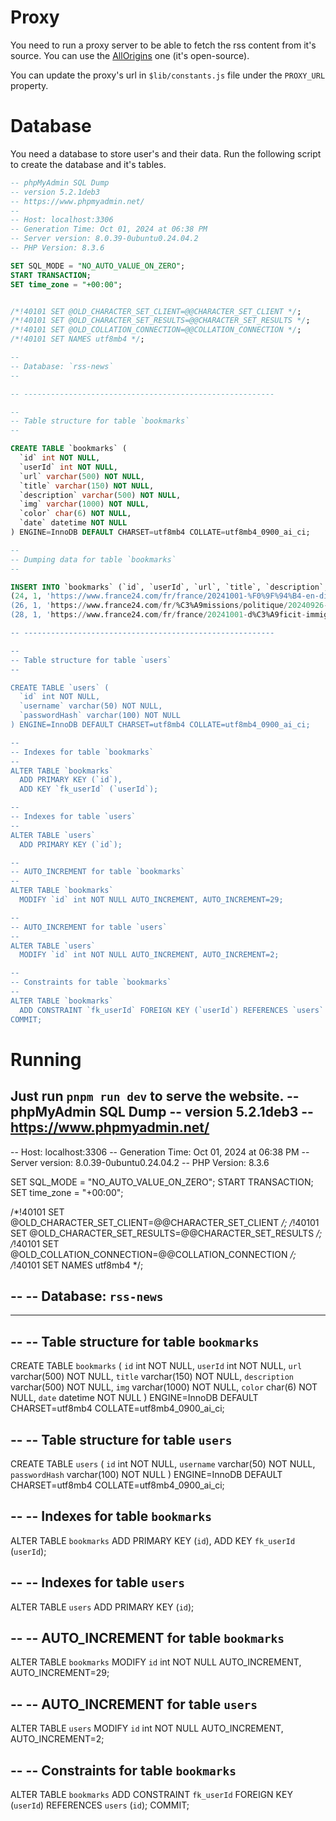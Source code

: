 # Proxy

You need to run a proxy server to be able to fetch the rss content from it's source. You can use the [AllOrigins](https://github.com/gnuns/allorigins) one (it's open-source).

You can update the proxy's url in `$lib/constants.js` file under the `PROXY_URL` property.

# Database

You need a database to store user's and their data. Run the following script to create the database and it's tables.

```sql
-- phpMyAdmin SQL Dump
-- version 5.2.1deb3
-- https://www.phpmyadmin.net/
--
-- Host: localhost:3306
-- Generation Time: Oct 01, 2024 at 06:38 PM
-- Server version: 8.0.39-0ubuntu0.24.04.2
-- PHP Version: 8.3.6

SET SQL_MODE = "NO_AUTO_VALUE_ON_ZERO";
START TRANSACTION;
SET time_zone = "+00:00";


/*!40101 SET @OLD_CHARACTER_SET_CLIENT=@@CHARACTER_SET_CLIENT */;
/*!40101 SET @OLD_CHARACTER_SET_RESULTS=@@CHARACTER_SET_RESULTS */;
/*!40101 SET @OLD_COLLATION_CONNECTION=@@COLLATION_CONNECTION */;
/*!40101 SET NAMES utf8mb4 */;

--
-- Database: `rss-news`
--

-- --------------------------------------------------------

--
-- Table structure for table `bookmarks`
--

CREATE TABLE `bookmarks` (
  `id` int NOT NULL,
  `userId` int NOT NULL,
  `url` varchar(500) NOT NULL,
  `title` varchar(150) NOT NULL,
  `description` varchar(500) NOT NULL,
  `img` varchar(1000) NOT NULL,
  `color` char(6) NOT NULL,
  `date` datetime NOT NULL
) ENGINE=InnoDB DEFAULT CHARSET=utf8mb4 COLLATE=utf8mb4_0900_ai_ci;

--
-- Dumping data for table `bookmarks`
--

INSERT INTO `bookmarks` (`id`, `userId`, `url`, `title`, `description`, `img`, `color`, `date`) VALUES
(24, 1, 'https://www.france24.com/fr/france/20241001-%F0%9F%94%B4-en-direct-suivez-le-discours-de-politique-g%C3%A9n%C3%A9rale-de-michel-barnier-devant-les-d%C3%A9put%C3%A9s', 'Michel Barnier exhorte les partis à \"dépasser\" leurs \"divisions\" et \"querelles\"', 'L\'heure du grand oral pour Michel Barnier à l\'Assemblée nationale. Le nouveau Premier ministre s\'est présenté devant les députés, mardi 1er octobre à 15 h, pour détailler sa feuille de route lors de sa déclaration de politique générale.\nImpôts, immigration, proportionnelle... De nombreux sujets ont été abordés par le chef de l\'exécutif français, qui n\'a jusqu\'ici rien livré tant le point d\'équilibre est difficile à trouver – sans majorité absolue – entre les exigences contradictoires de ses alli', 'https://s.france24.com/media/display/7f52bfb8-8003-11ef-a472-005056bfb2b6/w:980/p:16x9/000_36HT3Z4.jpg', 'fef1c4', '2024-10-01 12:04:42'),
(26, 1, 'https://www.france24.com/fr/%C3%A9missions/politique/20240926-gouvernement-de-michel-barnier-le-rn-met-le-gouvernement-sous-pression', 'Le RN met le gouvernement de Michel Barnier sous pression', 'Roselyne Febvre reçoit Bruno Jeudy, directeur de La Tribune Dimanche, Catherine Tricot, directrice de la revue Regards, et Nathalie Saint-Cricq, éditorialiste à France télévisions.\nUne émission en partenariat avec Slate.fr et son fondateur Jean-Marie Colombani.', 'https://s.france24.com/media/display/019a898e-7c25-11ef-9255-005056a97e36/w:980/p:16x9/capture-180621891666f58cc1082de9.06251001.jpg', 'ebe4fe', '2024-09-26 16:51:59'),
(28, 1, 'https://www.france24.com/fr/france/20241001-d%C3%A9ficit-immigration-s%C3%A9curit%C3%A9-ce-qu-il-faut-retenir-du-discours-de-michel-barnier', 'Déficit, immigration, sécurité : ce qu’il faut retenir du discours de Michel Barnier', '\"Niveau de vie\", \"services publics\", école et santé en tête, \"sécurité\", \"immigration\" et \"fraternité\" : le Premier ministre Michel Barnier a exposé devant l’Assemblée nationale, mardi 1er octobre, ses \"cinq chantiers prioritaires\", en reconnaissant que son gouvernement allait devoir \"faire beaucoup avec peu\".\nDans un discours de 1 h 23, le nouveau Premier ministre, issu du parti de droite Les Républicains (LR), a insisté sur la nécessité, d’une part, de redresser les finances publiques et de ré', 'https://s.france24.com/media/display/87373f72-7ff6-11ef-88f7-005056bf30b7/w:980/p:16x9/2024-10-01T130859Z_991897730_RC2PBAAJZTAB_RTRMADP_3_FRANCE-POLITICS.JPG', 'e0f1ff', '2024-10-01 15:45:51');

-- --------------------------------------------------------

--
-- Table structure for table `users`
--

CREATE TABLE `users` (
  `id` int NOT NULL,
  `username` varchar(50) NOT NULL,
  `passwordHash` varchar(100) NOT NULL
) ENGINE=InnoDB DEFAULT CHARSET=utf8mb4 COLLATE=utf8mb4_0900_ai_ci;

--
-- Indexes for table `bookmarks`
--
ALTER TABLE `bookmarks`
  ADD PRIMARY KEY (`id`),
  ADD KEY `fk_userId` (`userId`);

--
-- Indexes for table `users`
--
ALTER TABLE `users`
  ADD PRIMARY KEY (`id`);

--
-- AUTO_INCREMENT for table `bookmarks`
--
ALTER TABLE `bookmarks`
  MODIFY `id` int NOT NULL AUTO_INCREMENT, AUTO_INCREMENT=29;

--
-- AUTO_INCREMENT for table `users`
--
ALTER TABLE `users`
  MODIFY `id` int NOT NULL AUTO_INCREMENT, AUTO_INCREMENT=2;

--
-- Constraints for table `bookmarks`
--
ALTER TABLE `bookmarks`
  ADD CONSTRAINT `fk_userId` FOREIGN KEY (`userId`) REFERENCES `users` (`id`);
COMMIT;
```

# Running

Just run `pnpm run dev` to serve the website.
-- phpMyAdmin SQL Dump
-- version 5.2.1deb3
-- https://www.phpmyadmin.net/
--
-- Host: localhost:3306
-- Generation Time: Oct 01, 2024 at 06:38 PM
-- Server version: 8.0.39-0ubuntu0.24.04.2
-- PHP Version: 8.3.6

SET SQL_MODE = "NO_AUTO_VALUE_ON_ZERO";
START TRANSACTION;
SET time_zone = "+00:00";


/*!40101 SET @OLD_CHARACTER_SET_CLIENT=@@CHARACTER_SET_CLIENT */;
/*!40101 SET @OLD_CHARACTER_SET_RESULTS=@@CHARACTER_SET_RESULTS */;
/*!40101 SET @OLD_COLLATION_CONNECTION=@@COLLATION_CONNECTION */;
/*!40101 SET NAMES utf8mb4 */;

--
-- Database: `rss-news`
--

-- --------------------------------------------------------

--
-- Table structure for table `bookmarks`
--

CREATE TABLE `bookmarks` (
  `id` int NOT NULL,
  `userId` int NOT NULL,
  `url` varchar(500) NOT NULL,
  `title` varchar(150) NOT NULL,
  `description` varchar(500) NOT NULL,
  `img` varchar(1000) NOT NULL,
  `color` char(6) NOT NULL,
  `date` datetime NOT NULL
) ENGINE=InnoDB DEFAULT CHARSET=utf8mb4 COLLATE=utf8mb4_0900_ai_ci;


--
-- Table structure for table `users`
--
CREATE TABLE `users` (
  `id` int NOT NULL,
  `username` varchar(50) NOT NULL,
  `passwordHash` varchar(100) NOT NULL
) ENGINE=InnoDB DEFAULT CHARSET=utf8mb4 COLLATE=utf8mb4_0900_ai_ci;

--
-- Indexes for table `bookmarks`
--
ALTER TABLE `bookmarks`
  ADD PRIMARY KEY (`id`),
  ADD KEY `fk_userId` (`userId`);

--
-- Indexes for table `users`
--
ALTER TABLE `users`
  ADD PRIMARY KEY (`id`);

--
-- AUTO_INCREMENT for table `bookmarks`
--
ALTER TABLE `bookmarks`
  MODIFY `id` int NOT NULL AUTO_INCREMENT, AUTO_INCREMENT=29;

--
-- AUTO_INCREMENT for table `users`
--
ALTER TABLE `users`
  MODIFY `id` int NOT NULL AUTO_INCREMENT, AUTO_INCREMENT=2;

--
-- Constraints for table `bookmarks`
--
ALTER TABLE `bookmarks`
  ADD CONSTRAINT `fk_userId` FOREIGN KEY (`userId`) REFERENCES `users` (`id`);
COMMIT;
